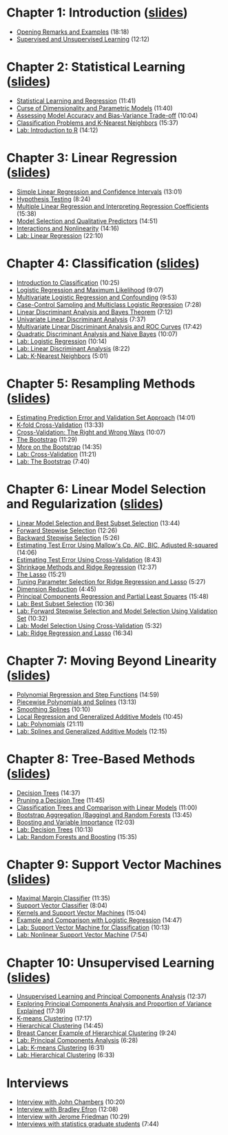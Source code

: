 # Chapter 1: Introduction ([slides](https://lagunita.stanford.edu/c4x/HumanitiesScience/StatLearning/asset/introduction.pdf))

* [Opening Remarks and Examples](https://www.youtube.com/watch?v=2wLfFB_6SKI&list=PL5-da3qGB5ICcUhueCyu25slvsGp8IDTa) (18:18)
* [Supervised and Unsupervised Learning](https://www.youtube.com/watch?v=LvaTokhYnDw&list=PL5-da3qGB5ICcUhueCyu25slvsGp8IDTa) (12:12)

# Chapter 2: Statistical Learning ([slides](https://class.stanford.edu/c4x/HumanitiesScience/StatLearning/asset/statistical_learning.pdf))

* [Statistical Learning and Regression](https://www.youtube.com/watch?v=WjyuiK5taS8&list=PL5-da3qGB5IDvuFPNoSqheihPOQNJpzyy) (11:41)
* [Curse of Dimensionality and Parametric Models](https://www.youtube.com/watch?v=UvxHOkYQl8g&list=PL5-da3qGB5IDvuFPNoSqheihPOQNJpzyy) (11:40)
* [Assessing Model Accuracy and Bias-Variance Trade-off](https://www.youtube.com/watch?v=VusKAosxxyk&list=PL5-da3qGB5IDvuFPNoSqheihPOQNJpzyy) (10:04)
* [Classification Problems and K-Nearest Neighbors](https://www.youtube.com/watch?v=vVj2itVNku4&list=PL5-da3qGB5IDvuFPNoSqheihPOQNJpzyy) (15:37)
* [Lab: Introduction to R](https://www.youtube.com/watch?v=jwBgGS_4RQA&list=PL5-da3qGB5IDvuFPNoSqheihPOQNJpzyy) (14:12)

# Chapter 3: Linear Regression ([slides](https://class.stanford.edu/c4x/HumanitiesScience/StatLearning/asset/linear_regression.pdf))

* [Simple Linear Regression and Confidence Intervals](https://www.youtube.com/watch?v=PsE9UqoWtS4&list=PL5-da3qGB5IBSSCPANhTgrw82ws7w_or9) (13:01)
* [Hypothesis Testing](https://www.youtube.com/watch?v=J6AdoiNUyWI&list=PL5-da3qGB5IBSSCPANhTgrw82ws7w_or9) (8:24)
* [Multiple Linear Regression and Interpreting Regression Coefficients](https://www.youtube.com/watch?v=1hbCJyM9ccs&list=PL5-da3qGB5IBSSCPANhTgrw82ws7w_or9) (15:38)
* [Model Selection and Qualitative Predictors](https://www.youtube.com/watch?v=3T6RXmIHbJ4&list=PL5-da3qGB5IBSSCPANhTgrw82ws7w_or9) (14:51)
* [Interactions and Nonlinearity](https://www.youtube.com/watch?v=IFzVxLv0TKQ&list=PL5-da3qGB5IBSSCPANhTgrw82ws7w_or9) (14:16)
* [Lab: Linear Regression](https://www.youtube.com/watch?v=5ONFqIk3RFg&list=PL5-da3qGB5IBSSCPANhTgrw82ws7w_or9) (22:10)

# Chapter 4: Classification ([slides](https://class.stanford.edu/c4x/HumanitiesScience/StatLearning/asset/classification.pdf))

* [Introduction to Classification](https://www.youtube.com/watch?v=sqq21-VIa1c&list=PL5-da3qGB5IC4vaDba5ClatUmFppXLAhE) (10:25)
* [Logistic Regression and Maximum Likelihood](https://www.youtube.com/watch?v=31Q5FGRnxt4&list=PL5-da3qGB5IC4vaDba5ClatUmFppXLAhE) (9:07)
* [Multivariate Logistic Regression and Confounding](https://www.youtube.com/watch?v=MpX8rVv_u4E&list=PL5-da3qGB5IC4vaDba5ClatUmFppXLAhE) (9:53)
* [Case-Control Sampling and Multiclass Logistic Regression](https://www.youtube.com/watch?v=GavRXXEHGqU&list=PL5-da3qGB5IC4vaDba5ClatUmFppXLAhE) (7:28)
* [Linear Discriminant Analysis and Bayes Theorem](https://www.youtube.com/watch?v=RfrGiG1Hm3M&list=PL5-da3qGB5IC4vaDba5ClatUmFppXLAhE) (7:12)
* [Univariate Linear Discriminant Analysis](https://www.youtube.com/watch?v=QG0pVJXT6EU&list=PL5-da3qGB5IC4vaDba5ClatUmFppXLAhE) (7:37)
* [Multivariate Linear Discriminant Analysis and ROC Curves](https://www.youtube.com/watch?v=X4VDZDp2vqw&list=PL5-da3qGB5IC4vaDba5ClatUmFppXLAhE) (17:42)
* [Quadratic Discriminant Analysis and Naive Bayes](https://www.youtube.com/watch?v=6FiNGTYAOAA&list=PL5-da3qGB5IC4vaDba5ClatUmFppXLAhE) (10:07)
* [Lab: Logistic Regression](https://www.youtube.com/watch?v=TxvEVc8YNlU&list=PL5-da3qGB5IC4vaDba5ClatUmFppXLAhE) (10:14)
* [Lab: Linear Discriminant Analysis](https://www.youtube.com/watch?v=2cl7JiPzkBY&list=PL5-da3qGB5IC4vaDba5ClatUmFppXLAhE) (8:22)
* [Lab: K-Nearest Neighbors](https://www.youtube.com/watch?v=9TVVF7CS3F4&list=PL5-da3qGB5IC4vaDba5ClatUmFppXLAhE) (5:01)

# Chapter 5: Resampling Methods ([slides](https://class.stanford.edu/c4x/HumanitiesScience/StatLearning/asset/cv_boot.pdf))

* [Estimating Prediction Error and Validation Set Approach](https://www.youtube.com/watch?v=_2ij6eaaSl0&list=PL5-da3qGB5IA6E6ZNXu7dp89_uv8yocmf) (14:01)
* [K-fold Cross-Validation](https://www.youtube.com/watch?v=nZAM5OXrktY&list=PL5-da3qGB5IA6E6ZNXu7dp89_uv8yocmf) (13:33)
* [Cross-Validation: The Right and Wrong Ways](https://www.youtube.com/watch?v=S06JpVoNaA0&list=PL5-da3qGB5IA6E6ZNXu7dp89_uv8yocmf) (10:07)
* [The Bootstrap](https://www.youtube.com/watch?v=p4BYWX7PTBM&list=PL5-da3qGB5IA6E6ZNXu7dp89_uv8yocmf) (11:29)
* [More on the Bootstrap](https://www.youtube.com/watch?v=BzHz0J9a6k0&list=PL5-da3qGB5IA6E6ZNXu7dp89_uv8yocmf) (14:35)
* [Lab: Cross-Validation](https://www.youtube.com/watch?v=6dSXlqHAoMk&list=PL5-da3qGB5IA6E6ZNXu7dp89_uv8yocmf) (11:21)
* [Lab: The Bootstrap](https://www.youtube.com/watch?v=YVSmsWoBKnA&list=PL5-da3qGB5IA6E6ZNXu7dp89_uv8yocmf) (7:40)

# Chapter 6: Linear Model Selection and Regularization ([slides](https://class.stanford.edu/c4x/HumanitiesScience/StatLearning/asset/model_selection.pdf))

* [Linear Model Selection and Best Subset Selection](https://www.youtube.com/watch?v=91si52nk3LA&list=PL5-da3qGB5IB-Xdpj_uXJpLGiRfv9UVXI) (13:44)
* [Forward Stepwise Selection](https://www.youtube.com/watch?v=nLpJd_iKmrE&list=PL5-da3qGB5IB-Xdpj_uXJpLGiRfv9UVXI) (12:26)
* [Backward Stepwise Selection](https://www.youtube.com/watch?v=NJhMSpI2Uj8&list=PL5-da3qGB5IB-Xdpj_uXJpLGiRfv9UVXI) (5:26)
* [Estimating Test Error Using Mallow's Cp, AIC, BIC, Adjusted R-squared](https://www.youtube.com/watch?v=LkifE44myLc&list=PL5-da3qGB5IB-Xdpj_uXJpLGiRfv9UVXI) (14:06)
* [Estimating Test Error Using Cross-Validation](https://www.youtube.com/watch?v=3p9JNaJCOb4&list=PL5-da3qGB5IB-Xdpj_uXJpLGiRfv9UVXI) (8:43)
* [Shrinkage Methods and Ridge Regression](https://www.youtube.com/watch?v=cSKzqb0EKS0&list=PL5-da3qGB5IB-Xdpj_uXJpLGiRfv9UVXI) (12:37)
* [The Lasso](https://www.youtube.com/watch?v=A5I1G1MfUmA&list=PL5-da3qGB5IB-Xdpj_uXJpLGiRfv9UVXI) (15:21)
* [Tuning Parameter Selection for Ridge Regression and Lasso](https://www.youtube.com/watch?v=xMKVUstjXBE&list=PL5-da3qGB5IB-Xdpj_uXJpLGiRfv9UVXI) (5:27)
* [Dimension Reduction](https://www.youtube.com/watch?v=QlyROnAjnEk&list=PL5-da3qGB5IB-Xdpj_uXJpLGiRfv9UVXI) (4:45)
* [Principal Components Regression and Partial Least Squares](https://www.youtube.com/watch?v=eYxwWGJcOfw&list=PL5-da3qGB5IB-Xdpj_uXJpLGiRfv9UVXI) (15:48)
* [Lab: Best Subset Selection](https://www.youtube.com/watch?v=3kwdDGnV8MM&list=PL5-da3qGB5IB-Xdpj_uXJpLGiRfv9UVXI) (10:36)
* [Lab: Forward Stepwise Selection and Model Selection Using Validation Set](https://www.youtube.com/watch?v=mv-vdysZIb4&list=PL5-da3qGB5IB-Xdpj_uXJpLGiRfv9UVXI) (10:32)
* [Lab: Model Selection Using Cross-Validation](https://www.youtube.com/watch?v=F8MMHCCoALU&list=PL5-da3qGB5IB-Xdpj_uXJpLGiRfv9UVXI) (5:32)
* [Lab: Ridge Regression and Lasso](https://www.youtube.com/watch?v=1REe3qSotx8&list=PL5-da3qGB5IB-Xdpj_uXJpLGiRfv9UVXI) (16:34)

# Chapter 7: Moving Beyond Linearity ([slides](https://class.stanford.edu/c4x/HumanitiesScience/StatLearning/asset/nonlinear.pdf))

* [Polynomial Regression and Step Functions](https://www.youtube.com/watch?v=gtXQXA7qF3c&list=PL5-da3qGB5IBn84fvhh-u2MU80jvo8OoR) (14:59)
* [Piecewise Polynomials and Splines](https://www.youtube.com/watch?v=7ZIqzTNB8lk&list=PL5-da3qGB5IBn84fvhh-u2MU80jvo8OoR) (13:13)
* [Smoothing Splines](https://www.youtube.com/watch?v=mxXHJa1DsWQ&list=PL5-da3qGB5IBn84fvhh-u2MU80jvo8OoR) (10:10)
* [Local Regression and Generalized Additive Models](https://www.youtube.com/watch?v=N2hBXqPiegQ&list=PL5-da3qGB5IBn84fvhh-u2MU80jvo8OoR) (10:45)
* [Lab: Polynomials](https://www.youtube.com/watch?v=uQBnDGu6TYU&list=PL5-da3qGB5IBn84fvhh-u2MU80jvo8OoR) (21:11)
* [Lab: Splines and Generalized Additive Models](https://www.youtube.com/watch?v=DCn83aXXuHc&list=PL5-da3qGB5IBn84fvhh-u2MU80jvo8OoR) (12:15)

# Chapter 8: Tree-Based Methods ([slides](https://class.stanford.edu/c4x/HumanitiesScience/StatLearning/asset/trees.pdf))

* [Decision Trees](https://www.youtube.com/watch?v=6ENTbK3yQUQ&list=PL5-da3qGB5IB23TLuA8ZgVGC8hV8ZAdGh) (14:37)
* [Pruning a Decision Tree](https://www.youtube.com/watch?v=GfPR7Xhdokc&list=PL5-da3qGB5IB23TLuA8ZgVGC8hV8ZAdGh) (11:45)
* [Classification Trees and Comparison with Linear Models](https://www.youtube.com/watch?v=hPEJoITBbQ4&list=PL5-da3qGB5IB23TLuA8ZgVGC8hV8ZAdGh) (11:00)
* [Bootstrap Aggregation (Bagging) and Random Forests](https://www.youtube.com/watch?v=lq_xzBRIWm4&list=PL5-da3qGB5IB23TLuA8ZgVGC8hV8ZAdGh) (13:45)
* [Boosting and Variable Importance](https://www.youtube.com/watch?v=U3MdBNysk9w&list=PL5-da3qGB5IB23TLuA8ZgVGC8hV8ZAdGh) (12:03)
* [Lab: Decision Trees](https://www.youtube.com/watch?v=0wZUXtvAtDc&list=PL5-da3qGB5IB23TLuA8ZgVGC8hV8ZAdGh) (10:13)
* [Lab: Random Forests and Boosting](https://www.youtube.com/watch?v=IY7oWGXb77o&list=PL5-da3qGB5IB23TLuA8ZgVGC8hV8ZAdGh) (15:35)

# Chapter 9: Support Vector Machines ([slides](https://class.stanford.edu/c4x/HumanitiesScience/StatLearning/asset/svm.pdf))

* [Maximal Margin Classifier](https://www.youtube.com/watch?v=QpbynqiTCsY&list=PL5-da3qGB5IDl6MkmovVdZwyYOhpCxo5o) (11:35)
* [Support Vector Classifier](https://www.youtube.com/watch?v=xKsTsGE7KpI&list=PL5-da3qGB5IDl6MkmovVdZwyYOhpCxo5o) (8:04)
* [Kernels and Support Vector Machines](https://www.youtube.com/watch?v=dm32QvCW7wE&list=PL5-da3qGB5IDl6MkmovVdZwyYOhpCxo5o) (15:04)
* [Example and Comparison with Logistic Regression](https://www.youtube.com/watch?v=mI18GD4_ysE&list=PL5-da3qGB5IDl6MkmovVdZwyYOhpCxo5o) (14:47)
* [Lab: Support Vector Machine for Classification](https://www.youtube.com/watch?v=qhyyufR0930&list=PL5-da3qGB5IDl6MkmovVdZwyYOhpCxo5o) (10:13)
* [Lab: Nonlinear Support Vector Machine](https://www.youtube.com/watch?v=L3n2VF7yKkk&list=PL5-da3qGB5IDl6MkmovVdZwyYOhpCxo5o) (7:54)

# Chapter 10: Unsupervised Learning ([slides](https://class.stanford.edu/c4x/HumanitiesScience/StatLearning/asset/unsupervised.pdf))

* [Unsupervised Learning and Principal Components Analysis](https://www.youtube.com/watch?v=ipyxSYXgzjQ&list=PL5-da3qGB5IBC-MneTc9oBZz0C6kNJ-f2) (12:37)
* [Exploring Principal Components Analysis and Proportion of Variance Explained](https://www.youtube.com/watch?v=dbuSGWCgdzw&list=PL5-da3qGB5IBC-MneTc9oBZz0C6kNJ-f2) (17:39)
* [K-means Clustering](https://www.youtube.com/watch?v=aIybuNt9ps4&list=PL5-da3qGB5IBC-MneTc9oBZz0C6kNJ-f2) (17:17)
* [Hierarchical Clustering](https://www.youtube.com/watch?v=Tuuc9Y06tAc&list=PL5-da3qGB5IBC-MneTc9oBZz0C6kNJ-f2) (14:45)
* [Breast Cancer Example of Hierarchical Clustering](https://www.youtube.com/watch?v=yUJcTpWNY_o&list=PL5-da3qGB5IBC-MneTc9oBZz0C6kNJ-f2) (9:24)
* [Lab: Principal Components Analysis](https://www.youtube.com/watch?v=lFHISDj_4EQ&list=PL5-da3qGB5IBC-MneTc9oBZz0C6kNJ-f2) (6:28)
* [Lab: K-means Clustering](https://www.youtube.com/watch?v=YDubYJsZ9iM&list=PL5-da3qGB5IBC-MneTc9oBZz0C6kNJ-f2) (6:31)
* [Lab: Hierarchical Clustering](https://www.youtube.com/watch?v=4u3zvtfqb7w&list=PL5-da3qGB5IBC-MneTc9oBZz0C6kNJ-f2) (6:33)

# Interviews

* [Interview with John Chambers](https://www.youtube.com/watch?v=jk9S3RTAl38&list=PL5-da3qGB5IC8_kWZXDcmLx7_n4RTBkAS) (10:20)
* [Interview with Bradley Efron](https://www.youtube.com/watch?v=6l9V1sINzhE&list=PL5-da3qGB5IC8_kWZXDcmLx7_n4RTBkAS) (12:08)
* [Interview with Jerome Friedman](https://www.youtube.com/watch?v=79tR7BvYE6w&list=PL5-da3qGB5IC8_kWZXDcmLx7_n4RTBkAS) (10:29)
* [Interviews with statistics graduate students](https://www.youtube.com/watch?v=MEMGOlJxxz0&list=PL5-da3qGB5IC8_kWZXDcmLx7_n4RTBkAS) (7:44)

